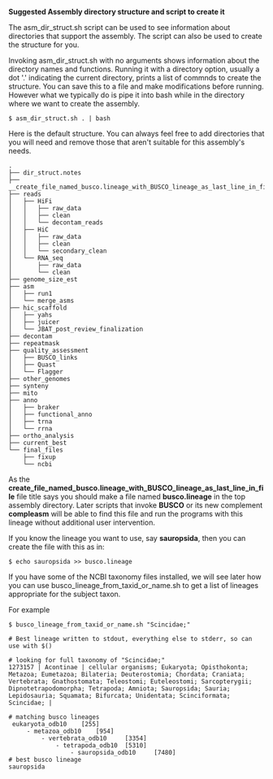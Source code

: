 **Suggested Assembly directory structure and script to create it**

The asm_dir_struct.sh script can be used to see information about directories that support the assembly.
The script can also be used to create the structure for you.

Invoking asm_dir_struct.sh with no arguments shows information about the directory names and functions.
Running it with a directory option, usually a dot '.' indicating the current directory, prints a
list of commnds to create the structure.
You can save this to a file and make modifications before running.
However what we typically do is pipe it into bash while in the directory where we want to create the assembly.
```
$ asm_dir_struct.sh . | bash
```

Here is the default structure. You can always feel free to add directories that you will need and remove
those that aren't suitable for this assembly's needs.

```
.
├── dir_struct.notes
├── __create_file_named_busco.lineage_with_BUSCO_lineage_as_last_line_in_file__
├── reads
│   ├── HiFi
│   │   ├── raw_data
│   │   ├── clean
│   │   └── decontam_reads
│   ├── HiC
│   │   ├── raw_data
│   │   ├── clean
│   │   └── secondary_clean
│   └── RNA_seq
│       ├── raw_data
│       └── clean
├── genome_size_est
├── asm
│   ├── run1
│   └── merge_asms
├── hic_scaffold
│   ├── yahs
│   ├── juicer
│   └── JBAT_post_review_finalization
├── decontam
├── repeatmask
├── quality_assessment
│   ├── BUSCO_links
│   ├── Quast
│   └── Flagger
├── other_genomes
├── synteny
├── mito
├── anno
│   ├── braker
│   ├── functional_anno
│   ├── trna
│   └── rrna
├── ortho_analysis
├── current_best
└── final_files
    ├── fixup
    └── ncbi
```

As the __create_file_named_busco.lineage_with_BUSCO_lineage_as_last_line_in_file__ file title says
you should make a file named **busco.lineage** in the top assembly directory.
Later scripts that invoke **BUSCO** or its new complement **compleasm** will be able
to find this file and run the programs with this lineage without additional user intervention.

If you know the lineage you want to use, say **sauropsida**, then you can create the file with this as in:
```
$ echo sauropsida >> busco.lineage
```

If you have some of the NCBI taxonomy files installed,
we will see later how you can use busco_lineage_from_taxid_or_name.sh to
get a list of lineages appropriate for the subject taxon.

For example
```
$ busco_lineage_from_taxid_or_name.sh "Scincidae;"

# Best lineage written to stdout, everything else to stderr, so can use with $()

# looking for full taxonomy of "Scincidae;"
1273157 | Acontinae | cellular organisms; Eukaryota; Opisthokonta; Metazoa; Eumetazoa; Bilateria; Deuterostomia; Chordata; Craniata; Vertebrata; Gnathostomata; Teleostomi; Euteleostomi; Sarcopterygii; Dipnotetrapodomorpha; Tetrapoda; Amniota; Sauropsida; Sauria; Lepidosauria; Squamata; Bifurcata; Unidentata; Scinciformata; Scincidae; |

# matching busco lineages
 eukaryota_odb10 	[255]
     - metazoa_odb10 	[954]
         - vertebrata_odb10 	[3354]
             - tetrapoda_odb10 	[5310]
                 - sauropsida_odb10 	[7480]
# best busco lineage
sauropsida
```

